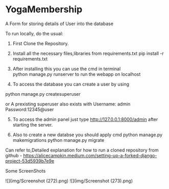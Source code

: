 # YogaMembership
A Form for storing details of User into the database 

To run locally, do the usual:

1. First Clone the Repository.

2. Install all the necessary files,libraries from requirements.txt
    pip install -r requirements.txt

3. After installing this you can use the cmd in terminal  
    python manage.py runserver
  to run the webapp on localhost
 
4. To access the database you can create a user by using

python manage.py createsuperuser

or A prexisting superuser also exists 
with Username: admin  
     Password:12345@user
     
5. To access the admin panel just type http://127.0.0.1:8000/admin after starting the server.

6. Also to create a new databse you should apply cmd
    python manage.py makemigrations
    python manage.py migrate
    
Can refer to,Detailed explanation for how to run a cloned repository from github - https://alicecampkin.medium.com/setting-up-a-forked-django-project-53d5939b7e9e

Some ScreenShots

![](img/Screenshot (272).png)
![](img/Screenshot (273).png)
